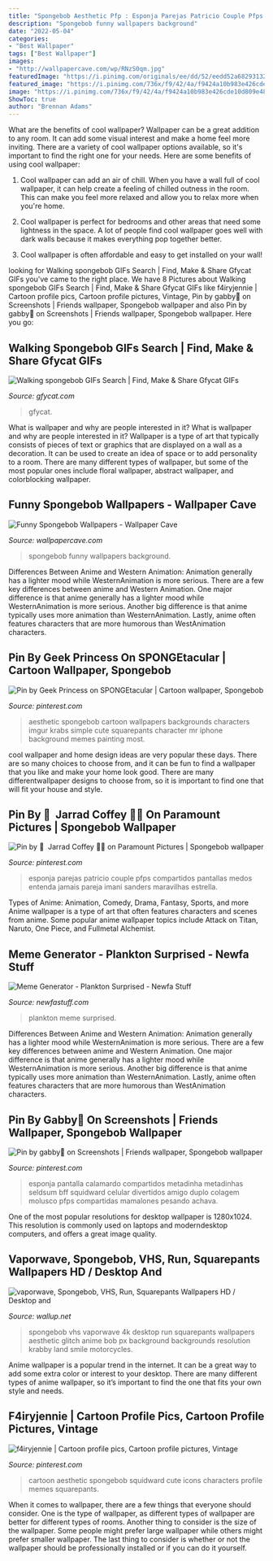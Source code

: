```yaml
---
title: "Spongebob Aesthetic Pfp : Esponja Parejas Patricio Couple Pfps Compartidos Pantallas Medos Entenda Jamais Pareja Imani Sanders Maravilhas Estrella"
description: "Spongebob funny wallpapers background"
date: "2022-05-04"
categories:
- "Best Wallpaper"
tags: ["Best Wallpaper"]
images:
- "http://wallpapercave.com/wp/RNzS0qm.jpg"
featuredImage: "https://i.pinimg.com/originals/ee/dd/52/eedd52a6829313262ddba02633e662c1.jpg"
featured_image: "https://i.pinimg.com/736x/f9/42/4a/f9424a10b983e426cde10d809e48a498.jpg"
image: "https://i.pinimg.com/736x/f9/42/4a/f9424a10b983e426cde10d809e48a498.jpg"
ShowToc: true
author: "Brennan Adams"
---
```



What are the benefits of cool wallpaper?
Wallpaper can be a great addition to any room. It can add some visual interest and make a home feel more inviting. There are a variety of cool wallpaper options available, so it's important to find the right one for your needs. Here are some benefits of using cool wallpaper: 
1. Cool wallpaper can add an air of chill. When you have a wall full of cool wallpaper, it can help create a feeling of chilled outness in the room. This can make you feel more relaxed and allow you to relax more when you're home. 

2. Cool wallpaper is perfect for bedrooms and other areas that need some lightness in the space. A lot of people find cool wallpaper goes well with dark walls because it makes everything pop together better. 

3. Cool wallpaper is often affordable and easy to get installed on your wall!

	

		
looking for Walking spongebob GIFs Search | Find, Make &amp; Share Gfycat GIFs you've came to the right place. We have 8 Pictures about Walking spongebob GIFs Search | Find, Make &amp; Share Gfycat GIFs like f4iryjennie | Cartoon profile pics, Cartoon profile pictures, Vintage, Pin by gabby💐 on Screenshots | Friends wallpaper, Spongebob wallpaper and also Pin by gabby💐 on Screenshots | Friends wallpaper, Spongebob wallpaper. Here you go:
		
    
## Walking Spongebob GIFs Search | Find, Make &amp; Share Gfycat GIFs

<img loading=lazy src="https://thumbs.gfycat.com/MedicalSorrowfulAsianelephant-size_restricted.gif" onerror="this.onerror=null;this.src='https://tse2.mm.bing.net/th?id=OIP.3KRVdOkPiuSbwbj7UcrzIQAAAA&amp;pid=15.1';" alt="Walking spongebob GIFs Search | Find, Make &amp; Share Gfycat GIFs">

_Source: gfycat.com_

>gfycat. 

	

What is wallpaper and why are people interested in it?
What is wallpaper and why are people interested in it?
Wallpaper is a type of art that typically consists of pieces of text or graphics that are displayed on a wall as a decoration. It can be used to create an idea of space or to add personality to a room. There are many different types of wallpaper, but some of the most popular ones include floral wallpaper, abstract wallpaper, and colorblocking wallpaper.

    
## Funny Spongebob Wallpapers - Wallpaper Cave

<img loading=lazy src="http://wallpapercave.com/wp/RNzS0qm.jpg" onerror="this.onerror=null;this.src='https://tse1.mm.bing.net/th?id=OIP.f_zjOokbtR3ErbruoMO2SQHaEK&amp;pid=15.1';" alt="Funny Spongebob Wallpapers - Wallpaper Cave">

_Source: wallpapercave.com_

>spongebob funny wallpapers background. 

	

Differences Between Anime and Western Animation: Animation generally has a lighter mood while WesternAnimation is more serious.
There are a few key differences between anime and Western Animation. One major difference is that anime generally has a lighter mood while WesternAnimation is more serious. Another big difference is that anime typically uses more animation than WesternAnimation. Lastly, anime often features characters that are more humorous than WestAnimation characters.

    
## Pin By Geek Princess On SPONGEtacular | Cartoon Wallpaper, Spongebob

<img loading=lazy src="https://i.pinimg.com/736x/f9/42/4a/f9424a10b983e426cde10d809e48a498.jpg" onerror="this.onerror=null;this.src='https://tse4.mm.bing.net/th?id=OIP.fF2uqXvPsXP5TlfXeLB3SAHaNL&amp;pid=15.1';" alt="Pin by Geek Princess on SPONGEtacular | Cartoon wallpaper, Spongebob">

_Source: pinterest.com_

>aesthetic spongebob cartoon wallpapers backgrounds characters imgur krabs simple cute squarepants character mr iphone background memes painting most. 

	

cool wallpaper and home design ideas are very popular these days. There are so many choices to choose from, and it can be fun to find a wallpaper that you like and make your home look good. There are many differentwallpaper designs to choose from, so it is important to find one that will fit your house and style.

    
## Pin By 💙 ️ Jarrad Coffey 💜🧡 On Paramount Pictures | Spongebob Wallpaper

<img loading=lazy src="https://i.pinimg.com/originals/ee/dd/52/eedd52a6829313262ddba02633e662c1.jpg" onerror="this.onerror=null;this.src='https://tse4.mm.bing.net/th?id=OIP.w5K2Gzghcv8lem8Vk-NQqgHaK_&amp;pid=15.1';" alt="Pin by 💙 ️ Jarrad Coffey 💜🧡 on Paramount Pictures | Spongebob wallpaper">

_Source: pinterest.com_

>esponja parejas patricio couple pfps compartidos pantallas medos entenda jamais pareja imani sanders maravilhas estrella. 

	

Types of Anime: Animation, Comedy, Drama, Fantasy, Sports, and more
Anime wallpaper is a type of art that often features characters and scenes from anime. Some popular anime wallpaper topics include Attack on Titan, Naruto, One Piece, and Fullmetal Alchemist.

    
## Meme Generator - Plankton Surprised - Newfa Stuff

<img loading=lazy src="https://newfastuff.com/wp-content/uploads/2019/07/jT61AVC.png" onerror="this.onerror=null;this.src='https://tse4.mm.bing.net/th?id=OIP.176NYl1GVSmWEpwXLdR1MQAAAA&amp;pid=15.1';" alt="Meme Generator - Plankton Surprised - Newfa Stuff">

_Source: newfastuff.com_

>plankton meme surprised. 

	

Differences Between Anime and Western Animation: Animation generally has a lighter mood while WesternAnimation is more serious.
There are a few key differences between anime and Western Animation. One major difference is that anime generally has a lighter mood while WesternAnimation is more serious. Another big difference is that anime typically uses more animation than WesternAnimation. Lastly, anime often features characters that are more humorous than WestAnimation characters.

    
## Pin By Gabby💐 On Screenshots | Friends Wallpaper, Spongebob Wallpaper

<img loading=lazy src="https://i.pinimg.com/736x/92/97/a3/9297a38722c53f60f221107e06aa2b7d.jpg" onerror="this.onerror=null;this.src='https://tse4.mm.bing.net/th?id=OIP.npIg0zgS7hPaSC-s2itNXQHaNK&amp;pid=15.1';" alt="Pin by gabby💐 on Screenshots | Friends wallpaper, Spongebob wallpaper">

_Source: pinterest.com_

>esponja pantalla calamardo compartidos metadinha metadinhas seldsum bff squidward celular divertidos amigo duplo colagem molusco pfps compartidas mamalones pesando achava. 

	

One of the most popular resolutions for desktop wallpaper is 1280x1024. This resolution is commonly used on laptops and moderndesktop computers, and offers a great image quality.

    
## Vaporwave, Spongebob, VHS, Run, Squarepants Wallpapers HD / Desktop And

<img loading=lazy src="https://wallup.net/wp-content/uploads/2017/11/23/507147-vaporwave-spongebob-VHS-Run-squarepants.jpg" onerror="this.onerror=null;this.src='https://tse3.mm.bing.net/th?id=OIP.k2wMhx_B_1CAkB_hpA33gAHaEK&amp;pid=15.1';" alt="vaporwave, Spongebob, VHS, Run, Squarepants Wallpapers HD / Desktop and">

_Source: wallup.net_

>spongebob vhs vaporwave 4k desktop run squarepants wallpapers aesthetic glitch anime bob px background backgrounds resolution krabby land smile motorcycles. 

	

Anime wallpaper is a popular trend in the internet. It can be a great way to add some extra color or interest to your desktop. There are many different types of anime wallpaper, so it’s important to find the one that fits your own style and needs.

    
## F4iryjennie | Cartoon Profile Pics, Cartoon Profile Pictures, Vintage

<img loading=lazy src="https://i.pinimg.com/originals/6b/23/89/6b238924b0089ef703ca6d128a9f47e8.jpg" onerror="this.onerror=null;this.src='https://tse2.mm.bing.net/th?id=OIP.TwdFE72NkA5RftxzXnvb1gHaHY&amp;pid=15.1';" alt="f4iryjennie | Cartoon profile pics, Cartoon profile pictures, Vintage">

_Source: pinterest.com_

>cartoon aesthetic spongebob squidward cute icons characters profile memes squarepants. 

	

When it comes to wallpaper, there are a few things that everyone should consider. One is the type of wallpaper, as different types of wallpaper are better for different types of rooms. Another thing to consider is the size of the wallpaper. Some people might prefer large wallpaper while others might prefer smaller wallpaper. The last thing to consider is whether or not the wallpaper should be professionally installed or if you can do it yourself.

